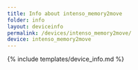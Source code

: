 ```yaml
---
title: Info about intenso_memory2move
folder: info
layout: deviceinfo
permalink: /devices/intenso_memory2move/
device: intenso_memory2move
---
```

{% include templates/device_info.md %}
